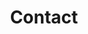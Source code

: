 ---
title: Contact
menus: header
layout: contact
permalink: /contact/
summary: "Contact Filippo Barbari at filippo.barbari@gmail.com"
---